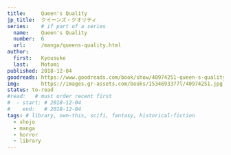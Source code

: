 ```yaml
---
title:     Queen's Quality
jp_title:  クイーンズ・クオリティ
series:    # if part of a series
  name:    Queen's Quality
  number:  6
  url:     /manga/queens-quality.html
author: 
  first:   Kyousuke 
  last:    Motomi
published: 2018-12-04
goodreads: https://www.goodreads.com/book/show/40974251-queen-s-quality-vol-6
img:       https://images.gr-assets.com/books/1534693377l/40974251.jpg
status: to-read
#read:   # must order recent first
#  - start: # 2018-12-04 
#    end:   # 2018-12-04
tags: # library, own-this, scifi, fantasy, historical-fiction
  - shojo
  - manga
  - horror
  - library
---
```



